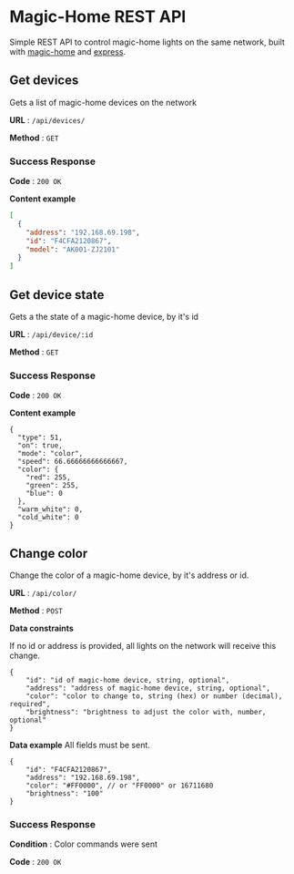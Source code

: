 
# Magic-Home REST API
Simple REST API to control magic-home lights on the same network, built with [magic-home](https://github.com/jangxx/node-magichome) and [express](https://expressjs.com/).

## Get devices

Gets a list of magic-home devices on the network

**URL** : `/api/devices/`

**Method** : `GET`

### Success Response

**Code** : `200 OK`

**Content example**

```json
[
  {
    "address": "192.168.69.198",
    "id": "F4CFA2120867",
    "model": "AK001-ZJ2101"
  }
]
```

## Get device state

Gets a the state of a magic-home device, by it's id

**URL** : `/api/device/:id`

**Method** : `GET`

### Success Response

**Code** : `200 OK`

**Content example**

```json5 
{
  "type": 51,
  "on": true,
  "mode": "color",
  "speed": 66.66666666666667,
  "color": {
    "red": 255,
    "green": 255,
    "blue": 0
  },
  "warm_white": 0,
  "cold_white": 0
}
```
## Change color

Change the color of a magic-home device, by it's address or id.

**URL** : `/api/color/`

**Method** : `POST`

**Data constraints**

If no id or address is provided, all lights on the network will receive this change.

```json5 
{
    "id": "id of magic-home device, string, optional",
    "address": "address of magic-home device, string, optional",
    "color": "color to change to, string (hex) or number (decimal), required",
    "brightness": "brightness to adjust the color with, number, optional"
}
```

**Data example** All fields must be sent.

```json5 
{
    "id": "F4CFA2120867",
    "address": "192.168.69.198",
    "color": "#FF0000", // or "FF0000" or 16711680
    "brightness": "100"
}
```

### Success Response

**Condition** : Color commands were sent

**Code** : `200 OK`
